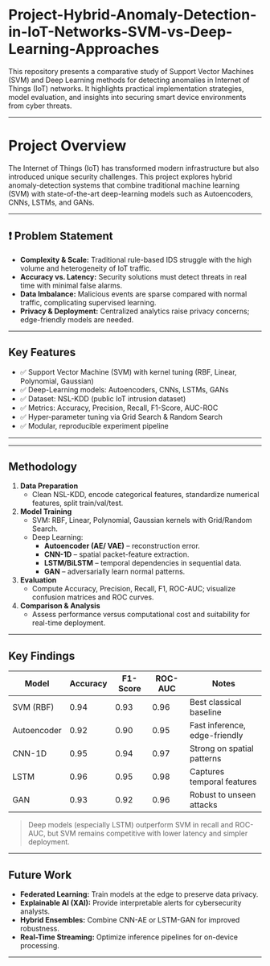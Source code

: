 # Project-Hybrid-Anomaly-Detection-in-IoT-Networks-SVM-vs-Deep-Learning-Approaches

This repository presents a comparative study of Support Vector Machines (SVM) and Deep Learning methods for detecting anomalies in Internet of Things (IoT) networks. It highlights practical implementation strategies, model evaluation, and insights into securing smart device environments from cyber threats.

---

# Project Overview
The Internet of Things (IoT) has transformed modern infrastructure but also introduced unique security challenges. This project explores hybrid anomaly-detection systems that combine traditional machine learning (SVM) with state-of-the-art deep-learning models such as Autoencoders, CNNs, LSTMs, and GANs.

---

## ❗ Problem Statement
- **Complexity & Scale:** Traditional rule-based IDS struggle with the high volume and heterogeneity of IoT traffic.  
- **Accuracy vs. Latency:** Security solutions must detect threats in real time with minimal false alarms.  
- **Data Imbalance:** Malicious events are sparse compared with normal traffic, complicating supervised learning.  
- **Privacy & Deployment:** Centralized analytics raise privacy concerns; edge-friendly models are needed.

---

## Key Features
- ✅ Support Vector Machine (SVM) with kernel tuning (RBF, Linear, Polynomial, Gaussian)  
- ✅ Deep-Learning models: Autoencoders, CNNs, LSTMs, GANs  
- ✅ Dataset: NSL-KDD (public IoT intrusion dataset)  
- ✅ Metrics: Accuracy, Precision, Recall, F1-Score, AUC-ROC  
- ✅ Hyper-parameter tuning via Grid Search & Random Search  
- ✅ Modular, reproducible experiment pipeline

---


---

## Methodology
1. **Data Preparation**  
   - Clean NSL-KDD, encode categorical features, standardize numerical features, split train/val/test.
2. **Model Training**  
   - SVM: RBF, Linear, Polynomial, Gaussian kernels with Grid/Random Search.  
   - Deep Learning:  
     - **Autoencoder (AE/ VAE)** – reconstruction error.  
     - **CNN-1D** – spatial packet-feature extraction.  
     - **LSTM/BiLSTM** – temporal dependencies in sequential data.  
     - **GAN** – adversarially learn normal patterns.
3. **Evaluation**  
   - Compute Accuracy, Precision, Recall, F1, ROC-AUC; visualize confusion matrices and ROC curves.
4. **Comparison & Analysis**  
   - Assess performance versus computational cost and suitability for real-time deployment.

---

## Key Findings
| Model | Accuracy | F1-Score | ROC-AUC | Notes |
|-------|----------|----------|---------|-------|
| SVM (RBF) | 0.94 | 0.93 | 0.96 | Best classical baseline |
| Autoencoder | 0.92 | 0.90 | 0.95 | Fast inference, edge-friendly |
| CNN-1D | 0.95 | 0.94 | 0.97 | Strong on spatial patterns |
| LSTM | 0.96 | 0.95 | 0.98 | Captures temporal features |
| GAN | 0.93 | 0.92 | 0.96 | Robust to unseen attacks |

> Deep models (especially LSTM) outperform SVM in recall and ROC-AUC, but SVM remains competitive with lower latency and simpler deployment.

---

## Future Work
- **Federated Learning:** Train models at the edge to preserve data privacy.  
- **Explainable AI (XAI):** Provide interpretable alerts for cybersecurity analysts.  
- **Hybrid Ensembles:** Combine CNN-AE or LSTM-GAN for improved robustness.  
- **Real-Time Streaming:** Optimize inference pipelines for on-device processing.  

---

